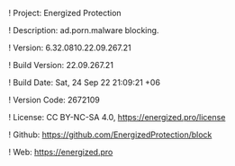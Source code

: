 ! Project: Energized Protection

! Description: ad.porn.malware blocking.

! Version: 6.32.0810.22.09.267.21

! Build Version: 22.09.267.21

! Build Date: Sat, 24 Sep 22 21:09:21 +06

! Version Code: 2672109

! License: CC BY-NC-SA 4.0, https://energized.pro/license

! Github: https://github.com/EnergizedProtection/block

! Web: https://energized.pro
